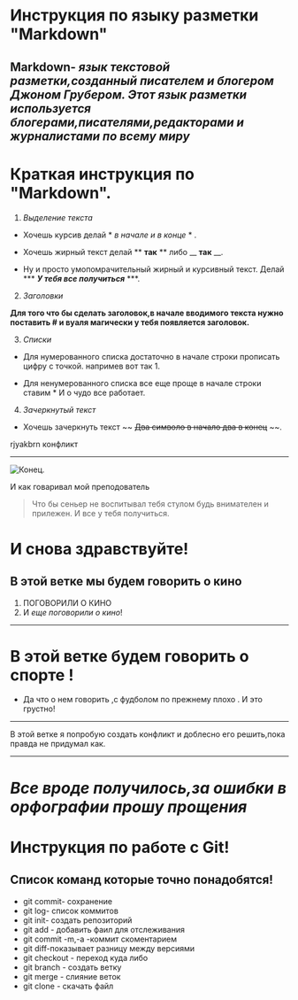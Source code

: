 # Инструкция по языку разметки "Markdown"



## **Markdown**- *язык текстовой разметки,созданный писателем и блогером Джоном Грубером. Этот язык разметки используется блогерами,писателями,редакторами и журналистами по всему миру*








# Краткая инструкция по "Markdown".



1. *Выделение текста*

* Хочешь курсив делай  * *в начале и в конце* * .

* Хочешь жирный текст делай ** **так** ** либо __ __так__ __.

* Ну и просто умопомрачительный жирный и курсивный текст. Делай ***   ***У тебя все получиться*** ***.

2. *Заголовки*

**Для того что бы сделать заголовок,в начале вводимого текста нужно поставить # и вуаля магически у тебя появляется заголовок.**

3. *Списки*


* Для нумерованного списка достаточно в начале строки прописать цифру с точкой. напримев вот так 1.


* Для ненумерованного списка все еще проще в начале строки ставим * И о чудо все работает.


4. *Зачеркнутый текст*

* Хочешь зачеркнуть текст  ~~ ~~Два символо в начало два в конец~~ ~~.

rjyakbrn конфликт
**************

![Конец](C:\Users\Георгий\Desktop\git_education).


И как говаривал мой преподователь 
> Что бы сеньер не воспитывал тебя стулом будь внимателен и прилежен. И все у тебя получиться.



# И снова здравствуйте!

## **В этой ветке мы будем говорить о кино**

1. ПОГОВОРИЛИ О КИНО
2. И *еще поговорили о кино*!


*********************

# **В этой ветке будем говорить о спорте !**

* Да что о нем говорить ,с фудболом по прежнему плохо . И это грустно!


**************************




В этой ветке я попробую создать конфликт и доблесно его решить,пока правда не придумал как.





**********************

# _**Все вроде получилось,за ошибки в орфографии прошу прощения**_




# Инструкция по работе с Git!

## Список команд которые точно понадобятся!


* git commit- сохранение
* git log- список коммитов
* git init- создать репозиторий
* git add - добавить фаил для отслеживания
* git commit -m,-a -коммит скоментарием
* git diff-показывает разницу между версиями
* git checkout - переход куда либо
* git branch - создать ветку
* git merge - слияние веток
* git clone - скачать файл